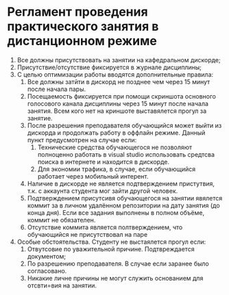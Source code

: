# Регламент проведения практического занятия в дистанционном режиме

1. Все должны присутствовать на занятии на кафедральном дискорде;
2. Присутствие/отсутствие фиксируется в журнале дисциплины;
3. С целью оптимизации работы вводятся дополнительные правила:
   1. Все должны затйти в дискорд не позднее чем через 15 минут после начала пары.
   2. Посещаемость фиксируется при помощи скриншота основного голосового канала дисциплины через 15 минут после начала занятия. Всем кого нет на криншоте выставялется прогул за занятие.
   3. После разрешения преподавателя обучающийся может выйти из дискорда и продолжать работу в оффлайн режиме. Данный пункт предусмотрен на случае если:
      1. Технические средства обучающегося не позволяют полноценно работать в visual studio использовать средтсва поиска в интернете и находится в дискорде.
      2. Для экономии трафика, в случае, если обучающийся работает через мобильный интерент.
   4. Наличие в дискорде не является подтверждением пристутвия, т.к. с аккаунта студента мог зайти другой человек.
   5. Подтверждением присутсивя обучающегося на занятии явялется коммит за  в личном удалённом репозитории на дату занятия (до конца дня). Если все задания выполнены в полном объёме, коммит не обязателен.
   6. Отсутствие коммита является полтверждением, что обучающийся не присутствовал на паре
4. Особые обстоятельства. Студенту не выстаялется прогул если:
   1. Отвутсовие по уважительной причине. Подтвреждается документом;
   2. По разрешению преподавателя. В случае если заранее было согласовано.
   3. Никакие личне причины не могут служить основанием для отсвти=вия на занятии.

